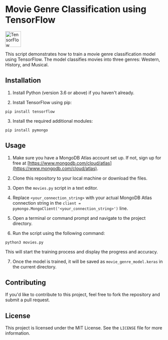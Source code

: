 # Movie Genre Classification using TensorFlow
<img src="https://www.tensorflow.org/images/tf_logo_social.png" alt="TensorFlow Logo" width="50" height="50">

This script demonstrates how to train a movie genre classification model using TensorFlow. The model classifies movies into three genres: Western, History, and Musical.

## Installation

1. Install Python (version 3.6 or above) if you haven't already.

2. Install TensorFlow using pip:

```
pip install tensorflow
```


3. Install the required additional modules:
```
pip install pymongo
```
## Usage

1. Make sure you have a MongoDB Atlas account set up. If not, sign up for free at [https://www.mongodb.com/cloud/atlas](https://www.mongodb.com/cloud/atlas).

2. Clone this repository to your local machine or download the files.

3. Open the `movies.py` script in a text editor.

4. Replace `<your_connection_string>` with your actual MongoDB Atlas connection string in the `client = pymongo.MongoClient('<your_connection_string>')` line.

5. Open a terminal or command prompt and navigate to the project directory.

6. Run the script using the following command:
```
python3 movies.py
```

This will start the training process and display the progress and accuracy.

7. Once the model is trained, it will be saved as `movie_genre_model.keras` in the current directory.

## Contributing

If you'd like to contribute to this project, feel free to fork the repository and submit a pull request.

## License

This project is licensed under the MIT License. See the `LICENSE` file for more information.
